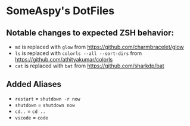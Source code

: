 # SomeAspy's DotFiles

## Notable changes to expected ZSH behavior:

-   `md` is replaced with `glow` from https://github.com/charmbracelet/glow
-   `ls` is replaced with `colorls --all --sort-dirs` from https://github.com/athityakumar/colorls
-   `cat` is replaced with `bat` from https://github.com/sharkdp/bat

## Added Aliases

-   `restart` = `shutdown -r now`
-   `shutdown` = `shutdown now`
-   `cd..` = `cd ..`
-   `vscode` = `code`
